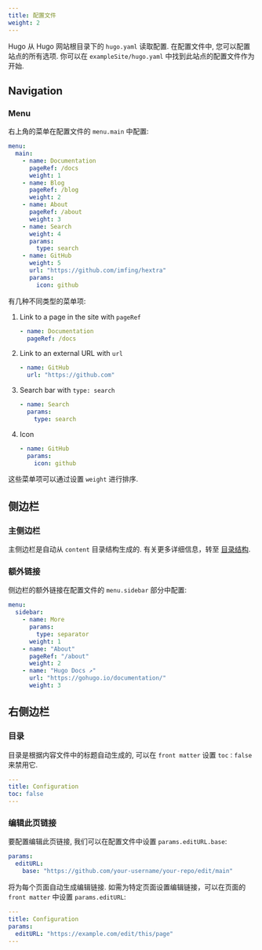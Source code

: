 ```yaml
---
title: 配置文件
weight: 2
---
```


Hugo 从 Hugo 网站根目录下的 `hugo.yaml` 读取配置.
在配置文件中, 您可以配置站点的所有选项.
你可以在 `exampleSite/hugo.yaml` 中找到此站点的配置文件作为开始.
<!--more-->

## Navigation

### Menu

右上角的菜单在配置文件的 `menu.main` 中配置: 

```yaml {filename="hugo.yaml"}
menu:
  main:
    - name: Documentation
      pageRef: /docs
      weight: 1
    - name: Blog
      pageRef: /blog
      weight: 2
    - name: About
      pageRef: /about
      weight: 3
    - name: Search
      weight: 4
      params:
        type: search
    - name: GitHub
      weight: 5
      url: "https://github.com/imfing/hextra"
      params:
        icon: github
```

有几种不同类型的菜单项: 

1. Link to a page in the site with `pageRef`
    ```yaml
    - name: Documentation
      pageRef: /docs
    ```
2. Link to an external URL with `url`
    ```yaml
    - name: GitHub
      url: "https://github.com"
    ```
3. Search bar with `type: search`
    ```yaml
    - name: Search
      params:
        type: search
    ```
4. Icon
    ```yaml
    - name: GitHub
      params:
        icon: github
    ```

这些菜单项可以通过设置 `weight` 进行排序.

## 侧边栏

### 主侧边栏

主侧边栏是自动从 `content` 目录结构生成的.
有关更多详细信息，转至 [目录结构](/docs/guide/organize-files).

### 额外链接

侧边栏的额外链接在配置文件的 `menu.sidebar` 部分中配置:

```yaml {filename="hugo.yaml"}
menu:
  sidebar:
    - name: More
      params:
        type: separator
      weight: 1
    - name: "About"
      pageRef: "/about"
      weight: 2
    - name: "Hugo Docs ↗"
      url: "https://gohugo.io/documentation/"
      weight: 3
```

## 右侧边栏

### 目录

目录是根据内容文件中的标题自动生成的, 可以在 `front matter` 设置 `toc：false` 来禁用它.

```yaml {filename="content/docs/guide/configuration.md"}
---
title: Configuration
toc: false
---
```

### 编辑此页链接

要配置编辑此页链接, 我们可以在配置文件中设置 `params.editURL.base`: 
```yaml {filename="hugo.yaml"}
params:
  editURL:
    base: "https://github.com/your-username/your-repo/edit/main"
```

将为每个页面自动生成编辑链接.
如需为特定页面设置编辑链接，可以在页面的 `front matter` 中设置 `params.editURL`: 

```yaml {filename="content/docs/guide/configuration.md"}
---
title: Configuration
params:
  editURL: "https://example.com/edit/this/page"
---
```
